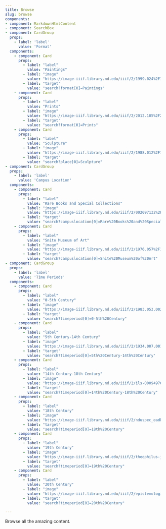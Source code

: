 ```yaml
---
title: Browse
slug: browse
components:
- component: MarkdownHtmlContent
- component: SearchBox
- component: CardGroup
  props:
    - label: 'label'
      value: 'Format'
  components:
    - component: Card
      props:
        - label: "label"
          value: "Paintings"
        - label: "image"
          value: "https://image-iiif.library.nd.edu/iiif/2/1999.024%2F1999_024-v0001/full/250,/0/default.jpg"
        - label: "target"
          value: "search?format[0]=Paintings"
    - component: Card
      props:
        - label: "label"
          value: "Prints"
        - label: "image"
          value: "https://image-iiif.library.nd.edu/iiif/2/2012.105%2F2012_105-v0001/full/250,/0/default.jpg"
        - label: "target"
          value: "search?format[0]=Prints"
    - component: Card
      props:
        - label: "label"
          value: "Sculpture"
        - label: "image"
          value: "https://image-iiif.library.nd.edu/iiif/2/1988.012%2F1988_012-v0001/full/250,/0/default.jpg"
        - label: "target"
          value: "search?place[0]=Sculpture"
- component: CardGroup
  props:
    - label: 'label'
      value: 'Campus Location'
  components:
    - component: Card
      props:
        - label: "label"
          value: "Rare Books and Special Collections"
        - label: "image"
          value: "https://image-iiif.library.nd.edu/iiif/2/002097132%2FBOO_002097132-00a/full/250,/0/default.jpg"
        - label: "target"
          value: "search?campuslocation[0]=Rare%20Books%20and%20Special%20Collections"
    - component: Card
      props:
        - label: "label"
          value: "Snite Museum of Art"
        - label: "image"
          value: "https://image-iiif.library.nd.edu/iiif/2/1976.057%2F1976_057-v0001/full/500,/0/default.jpg"
        - label: "target"
          value: "search?campuslocation[0]=Snite%20Museum%20of%20Art"          
- component: CardGroup
  props:
    - label: 'label'
      value: 'Time Periods'
  components:
    - component: Card
      props:
        - label: "label"
          value: "0-5th Century"
        - label: "image"
          value: "https://image-iiif.library.nd.edu/iiif/2/1983.053.002%2F1983_053_002-v0001/full/500,/0/default.jpg"
        - label: "target"
          value: "search?timeperiod[0]=0-5th%20Century"
    - component: Card
      props:
        - label: "label"
          value: "5th Century-14th Century"
        - label: "image"
          value: "https://image-iiif.library.nd.edu/iiif/2/1934.007.001%2F1934_007_001-v0001/full/500,/0/default.jpg"
        - label: "target"
          value: "search?timeperiod[0]=5th%20Century-14th%20Century"
    - component: Card
      props:
        - label: "label"
          value: "14th Century-18th Century"
        - label: "image"
          value: "https://image-iiif.library.nd.edu/iiif/2/ils-000949761%2FBOO_000949761_c2-000ba/full/500,/0/default.jpg"
        - label: "target"
          value: "search?timeperiod[0]=14th%20Century-18th%20Century"
    - component: Card
      props:
        - label: "label"
          value: "18th Century"
        - label: "image"
          value: "https://image-iiif.library.nd.edu/iiif/2/nduspec_eadks65h991878%2FMSN-EA_5031-01.a/full/500,/0/default.jpg"
        - label: "target"
          value: "search?timeperiod[0]=18th%20Century"
    - component: Card
      props:
        - label: "label"
          value: "19th Century"
        - label: "image"
          value: "https://image-iiif.library.nd.edu/iiif/2/theophilus-journal-v1%2FMSN-EA_8011-01-B-000a/full/500,/0/default.jpg"
        - label: "target"
          value: "search?timeperiod[0]=19th%20Century"
    - component: Card
      props:
        - label: "label"
          value: "20th Century"
        - label: "image"
          value: "https://image-iiif.library.nd.edu/iiif/2/epistemological-letters-issue-2%2FMay19742ndIssue_Page_01/full/500,/0/default.jpg"
        - label: "target"
          value: "search?timeperiod[0]=20th%20Century"

---
```


Browse all the amazing content.
